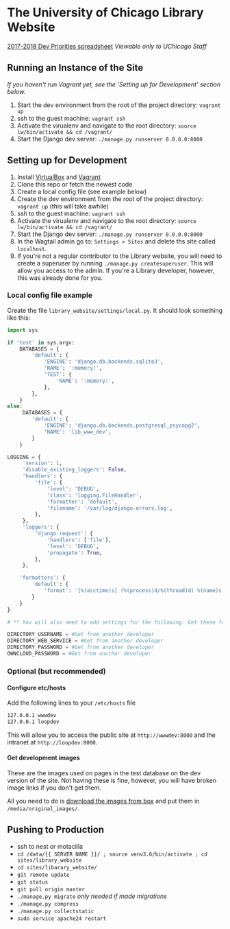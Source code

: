 # The University of Chicago Library Website

[2017-2018 Dev Priorities spreadsheet](https://docs.google.com/a/uchicago.edu/spreadsheets/d/1qn6ZDGs08tRcGPFchq75yyU04cNfdmhZ2BM3VvmqmH8/edit?usp=sharing)   *Viewable only to UChicago Staff*

## Running an Instance of the Site
*If you haven't run Vagrant yet, see the 'Setting up for Development' section below.*
1. Start the dev environment from the root of the project directory: `vagrant up`
5. ssh to the guest machine: `vagrant ssh`
6. Activate the virualenv and navigate to the root directory: `source lw/bin/activate && cd /vagrant/`
7. Start the Django dev server: `./manage.py runserver 0.0.0.0:8000`

## Setting up for Development

1. Install [VirtualBox](https://www.virtualbox.org/wiki/Downloads) and [Vagrant](https://www.vagrantup.com/downloads.html)
2. Clone this repo or fetch the newest code
3. Create a local config file (see example below)
4. Create the dev environment from the root of the project directory: `vagrant up` (this will take awhile)
5. ssh to the guest machine: `vagrant ssh`
6. Activate the virualenv and navigate to the root directory: `source lw/bin/activate && cd /vagrant/`
7. Start the Django dev server: `./manage.py runserver 0.0.0.0:8000`
8. In the Wagtail admin go to: `Settings > Sites` and delete ths site called `localhost`.
9. If you're not a regular contributor to the Library website, you will need to create a superuser by running `./manage.py createsuperuser`. This will allow you access to the admin. If you're a Library developer, however, this was already done for you.

### Local config file example

Create the file `library_website/settings/local.py`. It should look something like this:

```python
import sys

if 'test' in sys.argv:
    DATABASES = {
        'default': {
            'ENGINE': 'django.db.backends.sqlite3',
            'NAME': ':memory:',
            'TEST': {
                'NAME': ':memory:',
            },
        },
    }
else:
     DATABASES = {
        'default': {
            'ENGINE': 'django.db.backends.postgresql_psycopg2',
            'NAME': 'lib_www_dev',
        }
    }

LOGGING = {
     'version': 1,
     'disable_existing_loggers': False,
     'handlers': {
         'file': {
             'level': 'DEBUG',
             'class': 'logging.FileHandler',
             'formatter': 'default',
             'filename': '/var/log/django-errors.log',
         },
     },
     'loggers': {
         'django.request': {
             'handlers': ['file'],
             'level': 'DEBUG',
             'propagate': True,
         },
     },

    'formatters': {
        'default': {
            'format': '[%(asctime)s] (%(process)d/%(thread)d) %(name)s %(levelname)s: %(message)s'
        }
    }
}

# ** You will also need to add settings for the following. Get these from another developer. ** 

DIRECTORY_USERNAME = #Get from another developer
DIRECTORY_WEB_SERVICE = #Get from another developer
DIRECTORY_PASSWORD = #Get from another developer
OWNCLOUD_PASSWORD = #Get from another developer

```

### Optional (but recommended)
#### Configure etc/hosts
Add the following lines to your `/etc/hosts` file

```bash
127.0.0.1 wwwdev
127.0.0.1 loopdev
```

This will allow you to access the public site at `http://wwwdev:8000` and the intranet at `http://loopdev:8000`.

#### Get development images
These are the images used on pages in the test database on the dev version of the site. Not having these
is fine, however, you will have broken image links if you don't get them.

All you need to do is [download the images from box](https://uchicago.box.com/s/kuib7g0hqhcf18wq51dq10sodfl2mhq0) and put them in `/media/original_images/`.

## Pushing to Production
- ssh to nest or motacilla
- `cd /data/{{ SERVER NAME }}/ ; source venv3.6/bin/activate ; cd sites/library_website`
- `cd sites/libarary_website/`
- `git remote update`
- `git status`
- `git pull origin master`
- `./manage.py migrate` _only needed if made migrations_
- `./manage.py compress`
- `./manage.py collectstatic`
- `sudo service apache24 restart`
